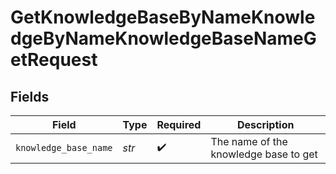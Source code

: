 # GetKnowledgeBaseByNameKnowledgeByNameKnowledgeBaseNameGetRequest


## Fields

| Field                                 | Type                                  | Required                              | Description                           |
| ------------------------------------- | ------------------------------------- | ------------------------------------- | ------------------------------------- |
| `knowledge_base_name`                 | *str*                                 | :heavy_check_mark:                    | The name of the knowledge base to get |